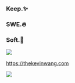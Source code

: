 ### Keep.✨
### SWE.🔥
### Soft.💩

![](https://thekevinwang.com/api/svg?id=thekevinwang)

https://thekevinwang.com

![](https://pbs.twimg.com/profile_banners/79905213/1552963099/1500x500)
